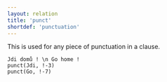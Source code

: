 ```yaml
---
layout: relation
title: 'punct'
shortdef: 'punctuation'
---
```


This is used for any piece of punctuation in a clause.

~~~ sdparse
Jdi domů ! \n Go home !
punct(Jdi, !-3)
punct(Go, !-7)
~~~
